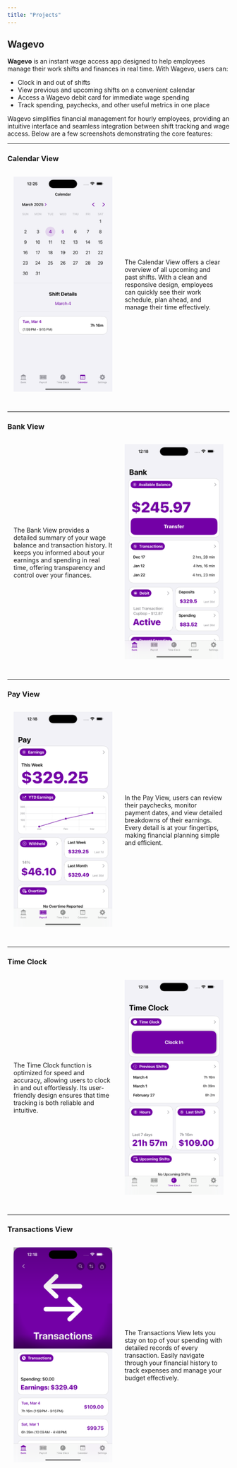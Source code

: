 ```yaml
---
title: "Projects"
---
```


## Wagevo

**Wagevo** is an instant wage access app designed to help employees manage their work shifts and finances in real time. With Wagevo, users can:

- Clock in and out of shifts  
- View previous and upcoming shifts on a convenient calendar  
- Access a Wagevo debit card for immediate wage spending  
- Track spending, paychecks, and other useful metrics in one place  

Wagevo simplifies financial management for hourly employees, providing an intuitive interface and seamless integration between shift tracking and wage access. Below are a few screenshots demonstrating the core features:

---

### Calendar View

<div style="display: flex; align-items: center; margin-bottom: 2em;">
  <!-- Image on Left -->
  <div style="flex: 1; padding: 1em;">
    <img src="/images/CalendarView.png" alt="Calendar View" style="width: 100%; max-width: 300px !important;">
  </div>
  <!-- Text on Right -->
  <div style="flex: 1; padding: 1em;">
    <p>
      The Calendar View offers a clear overview of all upcoming and past shifts. With a clean and responsive design, employees can quickly see their work schedule, plan ahead, and manage their time effectively.
    </p>
  </div>
</div>

---

### Bank View

<div style="display: flex; align-items: center; margin-bottom: 2em;">
  <!-- Text on Left -->
  <div style="flex: 1; padding: 1em;">
    <p>
      The Bank View provides a detailed summary of your wage balance and transaction history. It keeps you informed about your earnings and spending in real time, offering transparency and control over your finances.
    </p>
  </div>
  <!-- Image on Right -->
  <div style="flex: 1; padding: 1em;">
    <img src="/images/BankView.png" alt="Bank View" style="width: 100%; max-width: 300px !important;">
  </div>
</div>

---

### Pay View

<div style="display: flex; align-items: center; margin-bottom: 2em;">
  <!-- Image on Left -->
  <div style="flex: 1; padding: 1em;">
    <img src="/images/PayView.png" alt="Pay View" style="width: 100%; max-width: 300px !important;">
  </div>
  <!-- Text on Right -->
  <div style="flex: 1; padding: 1em;">
    <p>
      In the Pay View, users can review their paychecks, monitor payment dates, and view detailed breakdowns of their earnings. Every detail is at your fingertips, making financial planning simple and efficient.
    </p>
  </div>
</div>

---

### Time Clock

<div style="display: flex; align-items: center; margin-bottom: 2em;">
  <!-- Text on Left -->
  <div style="flex: 1; padding: 1em;">
    <p>
      The Time Clock function is optimized for speed and accuracy, allowing users to clock in and out effortlessly. Its user-friendly design ensures that time tracking is both reliable and intuitive.
    </p>
  </div>
  <!-- Image on Right -->
  <div style="flex: 1; padding: 1em;">
    <img src="/images/TimeClock.png" alt="Time Clock View" style="width: 100%; max-width: 300px !important;">
  </div>
</div>

---

### Transactions View

<div style="display: flex; align-items: center; margin-bottom: 2em;">
  <!-- Image on Left -->
  <div style="flex: 1; padding: 1em;">
    <img src="/images/TransactionsView.png" alt="Transactions View" style="width: 100%; max-width: 300px !important;">
  </div>
  <!-- Text on Right -->
  <div style="flex: 1; padding: 1em;">
    <p>
      The Transactions View lets you stay on top of your spending with detailed records of every transaction. Easily navigate through your financial history to track expenses and manage your budget effectively.
    </p>
  </div>
</div>